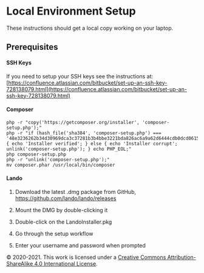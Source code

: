 <!-- @format -->

# Local Environment Setup



These instructions should get a local copy working on your laptop.



## Prerequisites

#### SSH Keys

If you need to setup your SSH keys see the instructions at:
[https://confluence.atlassian.com/bitbucket/set-up-an-ssh-key-728138079.html](https://confluence.atlassian.com/bitbucket/set-up-an-ssh-key-728138079.html)



#### Composer

```
php -r "copy('https://getcomposer.org/installer', 'composer-setup.php');"
php -r "if (hash_file('sha384', 'composer-setup.php') === '48e3236262b34d30969dca3c37281b3b4bbe3221bda826ac6a9a62d6444cdb0dcd0615698a5cbe587c3f0fe57a54d8f5') { echo 'Installer verified'; } else { echo 'Installer corrupt'; unlink('composer-setup.php'); } echo PHP_EOL;"
php composer-setup.php
php -r "unlink('composer-setup.php');"
mv composer.phar /usr/local/bin/composer
```



#### Lando

1.  Download the latest .dmg package from GitHub,
    https://github.com/lando/lando/releases

2.  Mount the DMG by double-clicking it

3.  Double-click on the LandoInstaller.pkg

4.  Go through the setup workflow

5.  Enter your username and password when prompted


© 2020-2021. This work is licensed under a [Creative Commons Attribution-ShareAlike 4.0 International License](http://creativecommons.org/licenses/by-sa/4.0/).
